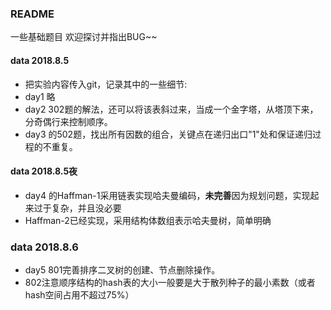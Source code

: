 
### README

一些基础题目
欢迎探讨并指出BUG~~


#### data 2018.8.5

* 把实验内容传入git，记录其中的一些细节:
* day1 略
* day2 302题的解法，还可以将该表斜过来，当成一个金字塔，从塔顶下来，分奇偶行来控制顺序。
* day3 的502题，找出所有因数的组合，关键点在递归出口"1"处和保证递归过程的不重复。

#### data 2018.8.5夜
* day4 的Haffman-1采用链表实现哈夫曼编码，**未完善**因为规划问题，实现起来过于复杂，并且没必要
* Haffman-2已经实现，采用结构体数组表示哈夫曼树，简单明确

### data 2018.8.6
* day5 801完善排序二叉树的创建、节点删除操作。
* 802注意顺序结构的hash表的大小一般要是大于散列种子的最小素数（或者hash空间占用不超过75%）
